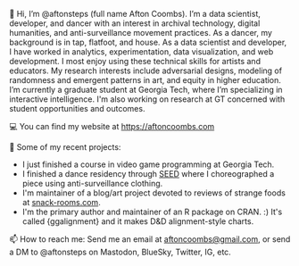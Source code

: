 
👋 Hi, I’m @aftonsteps (full name Afton Coombs). I’m a data scientist, developer, and dancer with an interest in archival technology, digital humanities, and anti-surveillance movement practices. As a dancer, my background is in tap, flatfoot, and house. As a data scientist and developer, I have worked in analytics, experimentation, data visualization, and web development. I most enjoy using these technical skills for artists and educators. My research interests include adversarial designs, modeling of randomness and emergent patterns in art, and equity in higher education. I’m currently a graduate student at Georgia Tech, where I’m specializing in interactive intelligence. I'm also working on research at GT concerned with student opportunities and outcomes.

💻 You can find my website at https://aftoncoombs.com

🌱 Some of my recent projects:

- I just finished a course in video game programming at Georgia Tech.
- I finished a dance residency through [SEED](https://www.piyodaflow.com/seed) where I choreographed a piece using anti-surveillance clothing. 
- I'm maintainer of a blog/art project devoted to reviews of strange foods at [snack-rooms.com](https://www.snack-rooms.com).
- I'm the primary author and maintainer of an R package on CRAN. :) It's called {ggalignment} and it makes D&D alignment-style charts.

📫 How to reach me: Send me an email at aftoncoombs@gmail.com, or send a DM to @aftonsteps on Mastodon, BlueSky, Twitter, IG, etc.

<!---
aftonsteps/aftonsteps is a ✨ special ✨ repository because its `README.md` (this file) appears on your GitHub profile.
You can click the Preview link to take a look at your changes.
--->

